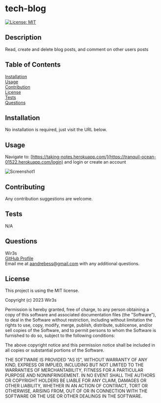 # tech-blog

[![License: MIT](https://img.shields.io/badge/License-MIT-yellow.svg)](https://opensource.org/licenses/MIT)

## Description

Read, create and delete blog posts, and comment on other users posts

## Table of Contents

[Installation](#installation)  
 [Usage](#usage)  
 [Contribution](#contribution)  
 [License](#license)  
 [Tests](#tests)  
 [Questions](#questions)

## Installation

No installation is required, just visit the URL below.

## Usage

Navigate to: [https://taking-notes.herokuapp.com/](https://tranquil-ocean-01522.herokuapp.com/login) and login or create an account

![Screenshot1](./images/note-sc1.png)

## Contributing

Any contribution suggestions are welcome.

## Tests

N/A

## Questions

Wir3s  
 [GitHub Profile](https://github.com/Wir3s)  
 Email me at aandrebess@gmail.com with any additional questions.

## License

This project is using the MIT license.

Copyright (c) 2023 Wir3s

Permission is hereby granted, free of charge, to any person obtaining a copy of this software and associated documentation files (the "Software"), to deal in the Software without restriction, including without limitation the rights to use, copy, modify, merge, publish, distribute, sublicense, and/or sell copies of the Software, and to permit persons to whom the Software is furnished to do so, subject to the following conditions:

The above copyright notice and this permission notice shall be included in all copies or substantial portions of the Software.

THE SOFTWARE IS PROVIDED "AS IS", WITHOUT WARRANTY OF ANY KIND, EXPRESS OR IMPLIED, INCLUDING BUT NOT LIMITED TO THE WARRANTIES OF MERCHANTABILITY, FITNESS FOR A PARTICULAR PURPOSE AND NONINFRINGEMENT. IN NO EVENT SHALL THE AUTHORS OR COPYRIGHT HOLDERS BE LIABLE FOR ANY CLAIM, DAMAGES OR OTHER LIABILITY, WHETHER IN AN ACTION OF CONTRACT, TORT OR OTHERWISE, ARISING FROM, OUT OF OR IN CONNECTION WITH THE SOFTWARE OR THE USE OR OTHER DEALINGS IN THE SOFTWARE.
